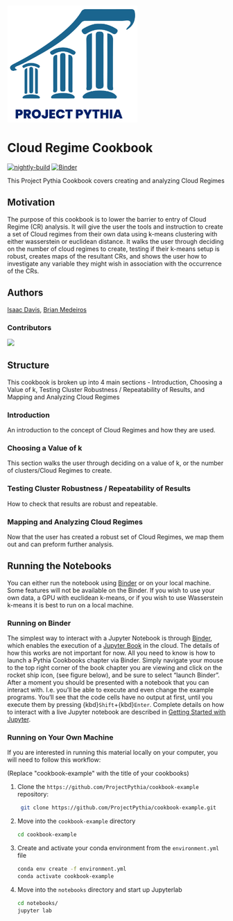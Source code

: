 <img src="thumbnail.png" alt="thumbnail" width="300"/>

# Cloud Regime Cookbook

[![nightly-build](https://github.com/ProjectPythia/cookbook-template/actions/workflows/nightly-build.yaml/badge.svg)](https://github.com/ProjectPythia/cookbook-template/actions/workflows/nightly-build.yaml)
[![Binder](https://binder.projectpythia.org/badge_logo.svg)](https://binder.projectpythia.org/v2/gh/Isaaciwd/Cloud-Regime-Cookbook/main?labpath=notebooks)

This Project Pythia Cookbook covers creating and analyzing Cloud Regimes   

## Motivation

The purpose of this cookbook is to lower the barrier to entry of Cloud Regime (CR) analysis. It will give the user the tools and instruction to create a set of Cloud regimes from their own data using k-means clustering with either wasserstein or euclidean distance. It walks the user through deciding on the number of cloud regimes to create, testing if their k-means setup is robust, creates maps of the resultant CRs, and shows the user how to investigate any variable they might wish in association with the occurrence of the CRs.  

## Authors

[Isaac Davis](@first-author), [Brian Medeiros](@second-author)
### Contributors

<a href="https://github.com/ProjectPythia/cookbook-template/graphs/contributors">
  <img src="https://contrib.rocks/image?repo=ProjectPythia/cookbook-template" />
</a>

## Structure

This cookbook is broken up into 4 main sections - Introduction, Choosing a Value of k, Testing Cluster Robustness / Repeatability of Results, and Mapping and Analyzing Cloud Regimes 


### Introduction

An introduction to the concept of Cloud Regimes and how they are used.

### Choosing a Value of k

This section walks the user through deciding on a value of k, or the number of clusters/Cloud Regimes to create.

### Testing Cluster Robustness / Repeatability of Results

How to check that results are robust and repeatable.

### Mapping and Analyzing Cloud Regimes 

Now that the user has created a robust set of Cloud Regimes, we map them out and can preform further analysis.

## Running the Notebooks

You can either run the notebook using [Binder](https://binder.projectpythia.org/) or on your local machine. Some features will not be available on the Binder. If you wish to use your own data, a GPU with euclidean k-means, or if you wish to use Wasserstein k-means it is best to run on a local machine.

### Running on Binder

The simplest way to interact with a Jupyter Notebook is through
[Binder](https://binder.projectpythia.org/), which enables the execution of a
[Jupyter Book](https://jupyterbook.org) in the cloud. The details of how this works are not
important for now. All you need to know is how to launch a Pythia
Cookbooks chapter via Binder. Simply navigate your mouse to
the top right corner of the book chapter you are viewing and click
on the rocket ship icon, (see figure below), and be sure to select
“launch Binder”. After a moment you should be presented with a
notebook that you can interact with. I.e. you’ll be able to execute
and even change the example programs. You’ll see that the code cells
have no output at first, until you execute them by pressing
{kbd}`Shift`\+{kbd}`Enter`. Complete details on how to interact with
a live Jupyter notebook are described in [Getting Started with
Jupyter](https://foundations.projectpythia.org/foundations/getting-started-jupyter.html).

### Running on Your Own Machine

If you are interested in running this material locally on your computer, you will need to follow this workflow:

(Replace "cookbook-example" with the title of your cookbooks)

1. Clone the `https://github.com/ProjectPythia/cookbook-example` repository:

   ```bash
    git clone https://github.com/ProjectPythia/cookbook-example.git
   ```

1. Move into the `cookbook-example` directory
   ```bash
   cd cookbook-example
   ```
1. Create and activate your conda environment from the `environment.yml` file
   ```bash
   conda env create -f environment.yml
   conda activate cookbook-example
   ```
1. Move into the `notebooks` directory and start up Jupyterlab
   ```bash
   cd notebooks/
   jupyter lab
   ```
